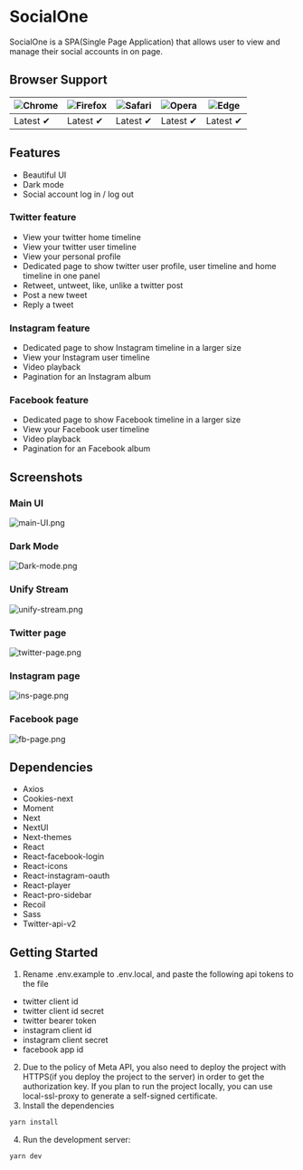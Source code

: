 # SocialOne

SocialOne is a SPA(Single Page Application) that allows user to view and manage their social accounts in on page.

## Browser Support

| ![Chrome](https://raw.githubusercontent.com/alrra/browser-logos/main/src/chrome/chrome_48x48.png) | ![Firefox](https://raw.githubusercontent.com/alrra/browser-logos/main/src/firefox/firefox_48x48.png) | ![Safari](https://raw.githubusercontent.com/alrra/browser-logos/main/src/safari/safari_48x48.png) | ![Opera](https://raw.githubusercontent.com/alrra/browser-logos/main/src/opera/opera_48x48.png) | ![Edge](https://raw.githubusercontent.com/alrra/browser-logos/main/src/edge/edge_48x48.png) |
|---------------------------------------------------------------------------------------------------|------------------------------------------------------------------------------------------------------|---------------------------------------------------------------------------------------------------|------------------------------------------------------------------------------------------------|---------------------------------------------------------------------------------------------|
| Latest ✔                                                                                          | Latest ✔                                                                                             | Latest ✔                                                                                          | Latest ✔                                                                                       | Latest ✔                                                                                    

## Features

- Beautiful UI
- Dark mode
- Social account log in / log out

### Twitter feature

- View your twitter home timeline
- View your twitter user timeline
- View your personal profile
- Dedicated page to show twitter user profile, user timeline and home timeline in one panel
- Retweet, untweet, like, unlike a twitter post
- Post a new tweet
- Reply a tweet

### Instagram feature

- Dedicated page to show Instagram timeline in a larger size
- View your Instagram user timeline
- Video playback
- Pagination for an Instagram album

### Facebook feature

- Dedicated page to show Facebook timeline in a larger size
- View your Facebook user timeline
- Video playback
- Pagination for an Facebook album

## Screenshots

### Main UI

![main-UI.png](doc%2Fmain-UI.png)

### Dark Mode

![Dark-mode.png](doc%2FDark-mode.png)

### Unify Stream

![unify-stream.png](doc%2Funify-stream.png)

### Twitter page

![twitter-page.png](doc%2Ftwitter-page.png)

### Instagram page

![ins-page.png](doc%2Fins-page.png)

### Facebook page

![fb-page.png](doc%2Ffb-page.png)

## Dependencies

- Axios
- Cookies-next
- Moment
- Next
- NextUI
- Next-themes
- React
- React-facebook-login
- React-icons
- React-instagram-oauth
- React-player
- React-pro-sidebar
- Recoil
- Sass
- Twitter-api-v2

## Getting Started

1. Rename .env.example to .env.local, and paste the following api tokens to the file

- twitter client id
- twitter client id secret
- twitter bearer token
- instagram client id
- instagram client secret
- facebook app id

2. Due to the policy of Meta API, you also need to deploy the project with HTTPS(if you deploy the project to the
   server) in order to get the authorization key.
   If you plan to run the project locally, you can use local-ssl-proxy to generate a self-signed certificate.
3. Install the dependencies

```bash
yarn install
```

4. Run the development server:

```bash
yarn dev
```
